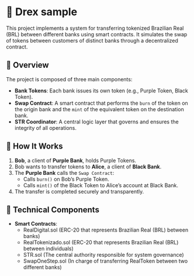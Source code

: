 # 💸 Drex sample

This project implements a system for transferring tokenized Brazilian Real (BRL) between different banks using smart contracts. It simulates the swap of tokens between customers of distinct banks through a decentralized contract.

## 📌 Overview

The project is composed of three main components:

- **Bank Tokens**: Each bank issues its own token (e.g., Purple Token, Black Token).
- **Swap Contract**: A smart contract that performs the `burn` of the token on the origin bank and the `mint` of the equivalent token on the destination bank.
- **STR Coordinator**: A central logic layer that governs and ensures the integrity of all operations.

## 🧠 How It Works

1. **Bob**, a client of **Purple Bank**, holds Purple Tokens.
2. Bob wants to transfer tokens to **Alice**, a client of **Black Bank**.
3. The **Purple Bank** calls the `Swap Contract`:
   - Calls `burn()` on Bob’s Purple Token.
   - Calls `mint()` of the Black Token to Alice’s account at Black Bank.
4. The transfer is completed securely and transparently.

## 🧱 Technical Components

- **Smart Contracts**:
  - RealDigital.sol (ERC-20 that represents Brazilian Real (BRL) between banks)
  - RealTokenizado.sol (ERC-20 that represents Brazilian Real (BRL) between individuals)
  - STR.sol (The central authority responsible for system governance)
  - SwapOneStep.sol (In charge of transferring RealToken between two different banks)